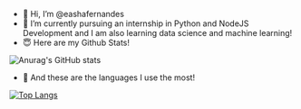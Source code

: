 
<!---
eashafernandes/eashafernandes is a ✨ special ✨ repository because its `README.md` (this file) appears on your GitHub profile.
You can click the Preview link to take a look at your changes.
--->
 
- 👋 Hi, I’m @eashafernandes
- 🌱 I’m currently pursuing an internship in Python and NodeJS Development and I am also learning data science and machine learning!
- :innocent: Here are my Github Stats!

![Anurag's GitHub stats](https://github-readme-stats.vercel.app/api?username=eashafernandes&show_icons=true&theme=dracula)

- :100: And these are the languages I use the most!

[![Top Langs](https://github-readme-stats.vercel.app/api/top-langs/?username=eashafernandes)](https://github.com/eashafernandes/github-readme-stats)
